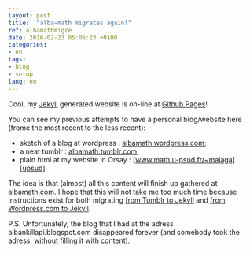 ```yaml
---
layout: post
title:  "alba~math migrates again!"
ref: albamathmigre
date: 2016-02-23 05:06:23 +0100
categories:
- en 
tags:
- blog
- setup
lang: en
---
```


Cool, my [Jekyll](http://jekyllrb.com) generated website is on-line at [Github Pages](https://pages.github.com/)!

You can see my previous attempts to have a personal blog/website here (frome the most recent to the less recent):

 * sketch of a blog at wordpress : [albamath.wordpress.com][wordpress];
 * a neat tumblr : [albamath.tumblr.com][tumblr];
 * plain html at my website in Orsay : [www.math.u-psud.fr/~malaga][upsud].

The idea is that (almost) all this content will finish up gathered at [albamath.com](http://albamath.com). I hope that this will not take me too much time because instructions exist for both migrating [from Tumblr to Jekyll](http://import.jekyllrb.com/docs/tumblr/) and [from Wordpress.com to Jekyll](http://import.jekyllrb.com/docs/wordpressdotcom/).

P.S. Unfortunately, the blog that I had at the adress albankillapi.blogspot.com disappeared forever (and somebody took the adress, without filling it with content).

[wordpress]: https://albamath.wordpress.com
[tumblr]: https://albamath.tumblr.com
[upsud]: http://www.math.u-psud.fr/~malaga
